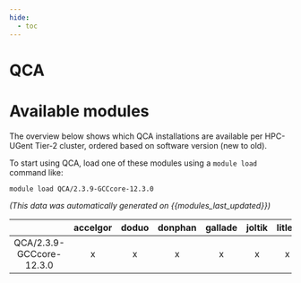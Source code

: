 ```yaml
---
hide:
  - toc
---
```


QCA
===

# Available modules


The overview below shows which QCA installations are available per HPC-UGent Tier-2 cluster, ordered based on software version (new to old).

To start using QCA, load one of these modules using a `module load` command like:

```shell
module load QCA/2.3.9-GCCcore-12.3.0
```

*(This data was automatically generated on {{modules_last_updated}})*  

| |accelgor|doduo|donphan|gallade|joltik|litleo|shinx|
| :---: | :---: | :---: | :---: | :---: | :---: | :---: | :---: |
|QCA/2.3.9-GCCcore-12.3.0|x|x|x|x|x|x|x|
